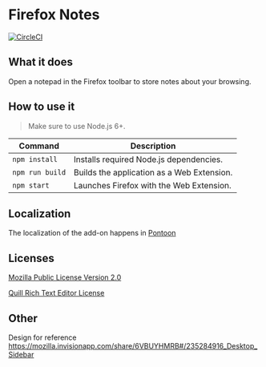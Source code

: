 # Firefox Notes

[![CircleCI](https://circleci.com/gh/mozilla/notes.svg?style=svg)](https://circleci.com/gh/mozilla/notes)

## What it does

Open a notepad in the Firefox toolbar to store notes about your browsing.


## How to use it

> Make sure to use Node.js 6+.

| Command | Description |
|---------|-------------|
| `npm install`   | Installs required Node.js dependencies.
| `npm run build` | Builds the application as a Web Extension.
| `npm start`     | Launches Firefox with the Web Extension.


## Localization

The localization of the add-on happens in
[Pontoon](https://pontoon.mozilla.org/projects/test-pilot-notes/)

## Licenses

[Mozilla Public License Version 2.0](LICENSE)

[Quill Rich Text Editor License](src/quill-license)

## Other

Design for reference https://mozilla.invisionapp.com/share/6VBUYHMRB#/235284916_Desktop_Sidebar
